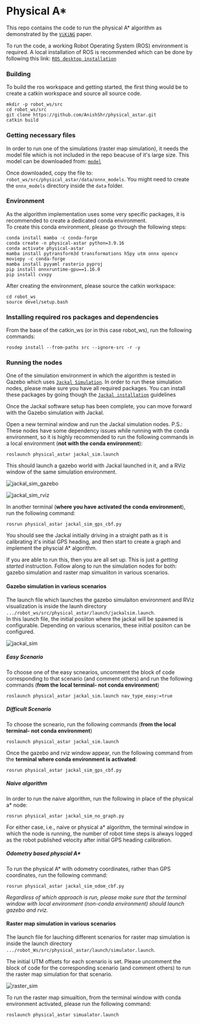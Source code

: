 # Physical A*

This repo contains the code to run the physical A* algorithm as demonstrated by the [`ViKiNG`](https://arxiv.org/abs/2202.11271) paper.   

To run the code, a working Robot Operating System (ROS) environment is required. A local installation of ROS is recommended which can be done by following this link: [`ROS desktop installation`](http://wiki.ros.org/noetic/Installation/Ubuntu)   

### Building
To build the ros workspace and getting started, the first thing would be to create a catkin workspace and source all source code.   

```
mkdir -p robot_ws/src
cd robot_ws/src
git clone https://github.com/AnishShr/physical_astar.git
catkin build
```

### Getting necessary files
In order to run one of the simulations (raster map simulation), it needs the model file which is not included in the repo beacuse of it's large size. This model can be downloaded from: [`model`](https://www.dropbox.com/scl/fi/0l1j6y96w8elcey2vfb30/distance_segment.onnx?rlkey=7sdzxfwtgd51h889a7voumsbe&st=fpz9h1py&dl=0)   

Once downloaded, copy the file to: `robot_ws/src/physical_astar/data/onnx_models`. You might need to create the `onnx_models` directory inside the `data` folder.

### Environment
As the algorithm implementation uses some very specific packages, it is recommended to create a dedicated conda environment.   
To create this conda environment, please go through the following steps:   
```
conda install mamba -c conda-forge
conda create -n physical-astar python=3.9.16
conda activate physical-astar
mamba install pytransform3d transformations h5py utm onnx opencv moviepy -c conda-forge
mamba install pyyaml rasterio pyproj
pip install onnxruntime-gpu==1.16.0
pip install cvxpy
```

After creating the environment, please source the catkin workspace:
```
cd robot_ws
source devel/setup.bash
```

### Installing required ros packages and dependencies
From the base of the catkin_ws (or in this case robot_ws), run the following commands:   
```
rosdep install --from-paths src --ignore-src -r -y
```

### Running the nodes

One of the simulation environment in which the algorithm is tested in Gazebo which uses [`Jackal Simulation`](https://docs.clearpathrobotics.com/docs/ros1noetic/robots/outdoor_robots/jackal/tutorials_jackal#simulating-jackal). In order to run these simulation nodes, please make sure you have all required packages. You can install these packages by going though the [`Jackal installation`](https://docs.clearpathrobotics.com/docs/ros1noetic/robots/outdoor_robots/jackal/tutorials_jackal#jackal-software-setup) guidelines
   
Once the Jackal software setup has been complete, you can move forward with the Gazebo simulation with Jackal.   
   
Open a new terminal window and run the Jackal simulation nodes. P.S.: These nodes have some dependency issues while running with the conda environment, so it is highly recommended to run the following commands in a local environment (**not with the conda environment**):
```
roslaunch physical_astar jackal_sim.launch
```

This should launch a gazebo world with Jackal launched in it, and a RViz window of the same simulation environment.

![jackal_sim_gazebo](https://github.com/AnishShr/physical_astar/assets/62991158/9aeb5637-0168-458c-b510-a31acece7f1d)

![jackal_sim_rviz](https://github.com/AnishShr/physical_astar/assets/62991158/baab8223-77b8-44db-aa40-f1434347389f)


In another terminal (**where you have activated the conda environment**), run the following command:
```
rosrun physical_astar jackal_sim_gps_cbf.py
```

You should see the Jackal initially driving in a straight path as it is calibrating it's initial GPS heading, and then start to create a graph and implement the physcial A* algorithm.

If you are able to run this, then you are all set up. This is just a *getting started* instruction. Follow along to run the simulation nodes for both: gazebo simulation and raster map simualiton in various scenarios.    

#### Gazebo simulation in various scenarios

The launch file which launches the gazebo simulaiton environment and RViz visualization is inside the launh directory `.../robot_ws/src/physical_astar/launch/jackalsim.launch`.   
In this launch file, the initial posiiton where the jackal will be spawned is configurable. Depending on various scenarios, these initial posiiton can be configured.   

![jackal_sim](https://github.com/AnishShr/physical_astar/assets/62991158/16fe9864-029a-413c-b3fb-6dab8bb3b4d3)


##### Easy Scenario

To choose one of the easy scnearios, uncomment the block of code corresponding to that scenario (and comment others) and run the following commands (**from the local terminal- not conda environment**)   
```
roslaunch physical_astar jackal_sim.launch nav_type_easy:=true
```

##### Difficult Scenario
To choose the scneario, run the following commands (**from the local terminal- not conda environment**)   
```
roslaunch physical_astar jackal_sim.launch
```

Once the gazebo and rviz window appear, run the following command from the **terminal where conda environment is activated**:
```
rosrun physical_astar jackal_sim_gps_cbf.py
```

##### Naive algorithm
In order to run the naive algorithm, run the following in place of the physical a* node:
```
rosrun physical_astar jackal_sim_no_graph.py
```

For either case, i.e., naive or physical a* algorithm, the terminal window in which the node is running, the number of robot time steps is always logged as the robot published velocity after initial GPS heading calibration.


##### Odometry based physcial A*
To run the physical A* with odometry coordinates, rather than GPS coordinates, run the following command:   
```
rosrun physical_astar jackal_sim_odom_cbf.py
```

*Regardless of which approach is run, please make sure that the terminal window with local environment (non-conda environment) should launch gazebo and rviz.*


#### Raster map simulation in various scenarios

The launch file for lauching different scenarios for raster map simulation is inside the launch directory `.../robot_Ws/src/physical_astar/launch/simulator.launch`.   

The initial UTM offsets for each scenario is set. Please uncomment the block of code for the corresponding scenario (and comment others) to run the raster map simulation for that scenario.   

![raster_sim](https://github.com/AnishShr/physical_astar/assets/62991158/546ff578-b1cb-4777-8018-b84955835ab6)
   

To run the raster map simualtion, from the terminal window with conda environment activated, please run the following command:   
```
roslaunch physical_astar simualator.launch
```
